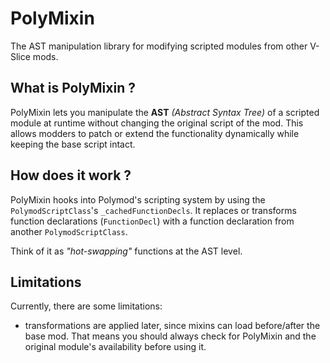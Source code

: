 # PolyMixin

The AST manipulation library for modifying scripted modules from other V-Slice mods.

## What is PolyMixin ?
PolyMixin lets you manipulate the **AST** *(Abstract Syntax Tree)* of a scripted module at runtime without changing the original script of the mod. This allows modders to patch or extend the functionality dynamically while keeping the base script intact.

## How does it work ?
PolyMixin hooks into Polymod's scripting system by using the `PolymodScriptClass`'s `_cachedFunctionDecls`. It replaces or transforms function declarations (`FunctionDecl`) with a function declaration from another `PolymodScriptClass`.

Think of it as *"hot-swapping"* functions at the AST level.

## Limitations
Currently, there are some limitations:
- transformations are applied later, since mixins can load before/after the base mod. That means you should always check for PolyMixin and the original module's availability before using it.